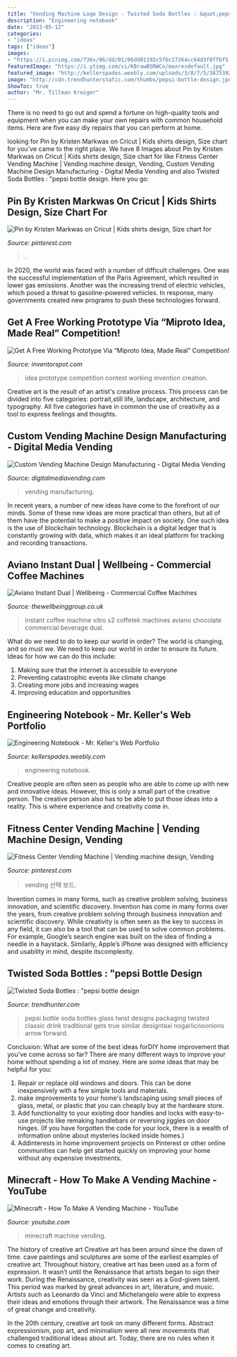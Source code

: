 ```yaml
---
title: "Vending Machine Logo Design - Twisted Soda Bottles : &quot;pepsi Bottle Design"
description: "Engineering notebook"
date: "2023-05-12"
categories:
- "ideas"
tags: ["ideas"]
images:
- "https://i.pinimg.com/736x/06/dd/01/06dd01192c5fbc27264cc64d3f8ffbf5.jpg"
featuredImage: "https://i.ytimg.com/vi/KBrawB5RWCo/maxresdefault.jpg"
featured_image: "http://kellerspades.weebly.com/uploads/3/8/7/5/38753923/1420922578.png"
image: "http://cdn.trendhunterstatic.com/thumbs/pepsi-bottle-design.jpeg"
ShowToc: true
author: "Mr. Tillman Kreiger"
---
```



There is no need to go out and spend a fortune on high-quality tools and equipment when you can make your own repairs with common household items. Here are five easy diy repairs that you can perform at home.

	

		
looking for Pin by Kristen Markwas on Cricut | Kids shirts design, Size chart for you've came to the right place. We have 8 Images about Pin by Kristen Markwas on Cricut | Kids shirts design, Size chart for like Fitness Center Vending Machine | Vending machine design, Vending, Custom Vending Machine Design Manufacturing - Digital Media Vending and also Twisted Soda Bottles : &quot;pepsi bottle design. Here you go:
		
    
## Pin By Kristen Markwas On Cricut | Kids Shirts Design, Size Chart For

<img loading=lazy src="https://i.pinimg.com/736x/c1/2b/e4/c12be4e0684d58f479aa690c4e868d4d.jpg" onerror="this.onerror=null;this.src='https://tse3.mm.bing.net/th?id=OIP.oZLHTpa5CvphNLoFlYF1QAHaPN&amp;pid=15.1';" alt="Pin by Kristen Markwas on Cricut | Kids shirts design, Size chart for">

_Source: pinterest.com_

>. 

	

In 2020, the world was faced with a number of difficult challenges. One was the successful implementation of the Paris Agreement, which resulted in lower gas emissions. Another was the increasing trend of electric vehicles, which posed a threat to gasoline-powered vehicles. In response, many governments created new programs to push these technologies forward. 

    
## Get A Free Working Prototype Via “Miproto Idea, Made Real” Competition!

<img loading=lazy src="http://inventorspot.com/files/blog1/miproto_design_contest_prototype.png" onerror="this.onerror=null;this.src='https://tse4.mm.bing.net/th?id=OIP.7qdvhS_NRXPc1CNWoAlhjwHaEi&amp;pid=15.1';" alt="Get A Free Working Prototype Via “Miproto Idea, Made Real” Competition!">

_Source: inventorspot.com_

>idea prototype competition contest working invention creation. 

	

Creative art is the result of an artist's creative process. This process can be divided into five categories: portrait,still life, landscape, architecture, and typography. All five categories have in common the use of creativity as a tool to express feelings and thoughts.

    
## Custom Vending Machine Design Manufacturing - Digital Media Vending

<img loading=lazy src="https://www.digitalmediavending.com/wp-content/uploads/2018/05/upgrade-old-vending-machines-1024x589.jpg" onerror="this.onerror=null;this.src='https://tse2.mm.bing.net/th?id=OIP.8Ena1Sw93w15s_K4Ya6NzgHaEQ&amp;pid=15.1';" alt="Custom Vending Machine Design Manufacturing - Digital Media Vending">

_Source: digitalmediavending.com_

>vending manufacturing. 

	

In recent years, a number of new ideas have come to the forefront of our minds. Some of these new ideas are more practical than others, but all of them have the potential to make a positive impact on society. One such idea is the use of blockchain technology. Blockchain is a digital ledger that is constantly growing with data, which makes it an ideal platform for tracking and recording transactions.

    
## Aviano Instant Dual | Wellbeing - Commercial Coffee Machines

<img loading=lazy src="https://thewellbeinggroup.co.uk/wp-content/uploads/2016/03/Aviano-Instant-Coffee-Machine-LH.jpg" onerror="this.onerror=null;this.src='https://tse1.mm.bing.net/th?id=OIP.jFiC8Iu8tCuZGD_UvnCsOQHaLm&amp;pid=15.1';" alt="Aviano Instant Dual | Wellbeing - Commercial Coffee Machines">

_Source: thewellbeinggroup.co.uk_

>instant coffee machine vitro s2 coffetek machines aviano chocolate commercial beverage dual. 

	

What do we need to do to keep our world in order?
The world is changing, and so must we. We need to keep our world in order to ensure its future. Ideas for how we can do this include: 
1. Making sure that the internet is accessible to everyone 
2. Preventing catastrophic events like climate change 
3. Creating more jobs and increasing wages 
4. Improving education and opportunities 

    
## Engineering Notebook - Mr. Keller&#039;s Web Portfolio

<img loading=lazy src="http://kellerspades.weebly.com/uploads/3/8/7/5/38753923/1420922578.png" onerror="this.onerror=null;this.src='https://tse4.mm.bing.net/th?id=OIP.8u4M6wOKXomk8X-K1ix4bgHaIV&amp;pid=15.1';" alt="Engineering Notebook - Mr. Keller&#039;s Web Portfolio">

_Source: kellerspades.weebly.com_

>engineering notebook. 

	

Creative people are often seen as people who are able to come up with new and innovative ideas. However, this is only a small part of the creative person. The creative person also has to be able to put those ideas into a reality. This is where experience and creativity come in.

    
## Fitness Center Vending Machine | Vending Machine Design, Vending

<img loading=lazy src="https://i.pinimg.com/736x/06/dd/01/06dd01192c5fbc27264cc64d3f8ffbf5.jpg" onerror="this.onerror=null;this.src='https://tse2.mm.bing.net/th?id=OIP.E-o6S88Pu0W_9d9oCiYyigHaF7&amp;pid=15.1';" alt="Fitness Center Vending Machine | Vending machine design, Vending">

_Source: pinterest.com_

>vending 선택 보드. 

	

Invention comes in many forms, such as creative problem solving, business innovation, and scientific discovery.
Invention has come in many forms over the years, from creative problem solving through business innovation and scientific discovery. While creativity is often seen as the key to success in any field, it can also be a tool that can be used to solve common problems. For example, Google’s search engine was built on the idea of finding a needle in a haystack. Similarly, Apple’s iPhone was designed with efficiency and usability in mind, despite itscomplexity.

    
## Twisted Soda Bottles : &quot;pepsi Bottle Design

<img loading=lazy src="http://cdn.trendhunterstatic.com/thumbs/pepsi-bottle-design.jpeg" onerror="this.onerror=null;this.src='https://tse3.mm.bing.net/th?id=OIP.xfcYMvEnUJW7DQJc_NvMTwHaFu&amp;pid=15.1';" alt="Twisted Soda Bottles : &quot;pepsi bottle design">

_Source: trendhunter.com_

>pepsi bottle soda bottles glass twist designs packaging twisted classic drink traditional gets true similar designtaxi nogarlicnoonions arrow forward. 

	

Conclusion: What are some of the best ideas forDIY home improvement that you've come across so far?
There are many different ways to improve your home without spending a lot of money. Here are some ideas that may be helpful for you: 
1. Repair or replace old windows and doors. This can be done inexpensively with a few simple tools and materials. 
2. make improvements to your home's landscaping using small pieces of glass, metal, or plastic that you can cheaply buy at the hardware store. 
3. Add functionality to your existing door handles and locks with easy-to-use projects like remaking handlebars or reversing jiggles on door hinges. (If you have forgotten the code for your lock, there is a wealth of information online about mysteries locked inside homes.) 
4. Addinterests in home improvement projects on Pinterest or other online communities can help get started quickly on improving your home without any expensive investments.

    
## Minecraft - How To Make A Vending Machine - YouTube

<img loading=lazy src="https://i.ytimg.com/vi/KBrawB5RWCo/maxresdefault.jpg" onerror="this.onerror=null;this.src='https://tse1.mm.bing.net/th?id=OIP.M4q1zB29W6DmzWijWZIU4gHaEK&amp;pid=15.1';" alt="Minecraft - How To Make A Vending Machine - YouTube">

_Source: youtube.com_

>minecraft machine vending. 

	

The history of creative art
Creative art has been around since the dawn of time. cave paintings and sculptures are some of the earliest examples of creative art. Throughout history, creative art has been used as a form of expression. It wasn’t until the Renaissance that artists began to sign their work.
During the Renaissance, creativity was seen as a God-given talent. This period was marked by great advances in art, literature, and music. Artists such as Leonardo da Vinci and Michelangelo were able to express their ideas and emotions through their artwork. The Renaissance was a time of great change and creativity.

In the 20th century, creative art took on many different forms. Abstract expressionism, pop art, and minimalism were all new movements that challenged traditional ideas about art. Today, there are no rules when it comes to creating art.

